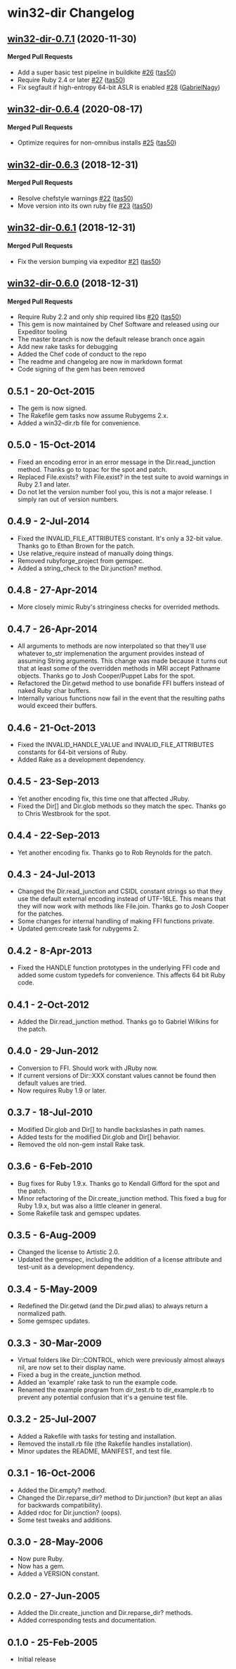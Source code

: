 <!-- usage documentation: http://expeditor-docs.es.chef.io/configuration/changelog/ -->

# win32-dir Changelog

<!-- latest_release -->
<!-- latest_release -->
<!-- release_rollup -->
<!-- release_rollup -->
<!-- latest_stable_release -->
## [win32-dir-0.7.1](https://github.com/chef/win32-dir/tree/win32-dir-0.7.1) (2020-11-30)

#### Merged Pull Requests
- Add a super basic test pipeline in buildkite [#26](https://github.com/chef/win32-dir/pull/26) ([tas50](https://github.com/tas50))
- Require Ruby 2.4 or later [#27](https://github.com/chef/win32-dir/pull/27) ([tas50](https://github.com/tas50))
- Fix segfault if high-entropy 64-bit ASLR is enabled [#28](https://github.com/chef/win32-dir/pull/28) ([GabrielNagy](https://github.com/GabrielNagy))
<!-- latest_stable_release -->

## [win32-dir-0.6.4](https://github.com/chef/win32-dir/tree/win32-dir-0.6.4) (2020-08-17)

#### Merged Pull Requests
- Optimize requires for non-omnibus installs [#25](https://github.com/chef/win32-dir/pull/25) ([tas50](https://github.com/tas50))

## [win32-dir-0.6.3](https://github.com/chef/win32-dir/tree/win32-dir-0.6.3) (2018-12-31)

#### Merged Pull Requests
- Resolve chefstyle warnings [#22](https://github.com/chef/win32-dir/pull/22) ([tas50](https://github.com/tas50))
- Move version into its own ruby file [#23](https://github.com/chef/win32-dir/pull/23) ([tas50](https://github.com/tas50))

## [win32-dir-0.6.1](https://github.com/chef/win32-dir/tree/win32-dir-0.6.1) (2018-12-31)

#### Merged Pull Requests
- Fix the version bumping via expeditor [#21](https://github.com/chef/win32-dir/pull/21) ([tas50](https://github.com/tas50))

## [win32-dir-0.6.0](https://github.com/chef/win32-dir/tree/win32-dir-0.6.0) (2018-12-31)

#### Merged Pull Requests
- Require Ruby 2.2 and only ship required libs [#20](https://github.com/chef/win32-dir/pull/20) ([tas50](https://github.com/tas50))
- This gem is now maintained by Chef Software and released using our Expeditor tooling
- The master branch is now the default release branch once again
- Add new rake tasks for debugging
- Added the Chef code of conduct to the repo
- The readme and changelog are now in markdown format
- Code signing of the gem has been removed

## 0.5.1 - 20-Oct-2015
* The gem is now signed.
* The Rakefile gem tasks now assume Rubygems 2.x.
* Added a win32-dir.rb file for convenience.

## 0.5.0 - 15-Oct-2014
* Fixed an encoding error in an error message in the Dir.read_junction method.
  Thanks go to topac for the spot and patch.
* Replaced File.exists? with File.exist? in the test suite to avoid warnings
  in Ruby 2.1 and later.
* Do not let the version number fool you, this is not a major release. I
  simply ran out of version numbers.

## 0.4.9 - 2-Jul-2014
* Fixed the INVALID_FILE_ATTRIBUTES constant. It's only a 32-bit value.
  Thanks go to Ethan Brown for the patch.
* Use relative_require instead of manually doing things.
* Removed rubyforge_project from gemspec.
* Added a string_check to the Dir.junction? method.

## 0.4.8 - 27-Apr-2014
* More closely mimic Ruby's stringiness checks for overrided methods.

## 0.4.7 - 26-Apr-2014
* All arguments to methods are now interpolated so that they'll use whatever
  to_str implemenation the argument provides instead of assuming String
  arguments. This change was made because it turns out that at least some
  of the overridden methods in MRI accept Pathname objects. Thanks go to
  Josh Cooper/Puppet Labs for the spot.
* Refactored the Dir.getwd method to use bonafide FFI buffers instead of
  naked Ruby char buffers.
* Internally various functions now fail in the event that the resulting
  paths would exceed their buffers.

## 0.4.6 - 21-Oct-2013
* Fixed the INVALID_HANDLE_VALUE and INVALID_FILE_ATTRIBUTES constants for
  64-bit versions of Ruby.
* Added Rake as a development dependency.

## 0.4.5 - 23-Sep-2013
* Yet another encoding fix, this time one that affected JRuby.
* Fixed the Dir[] and Dir.glob methods so they match the spec. Thanks go
  to Chris Westbrook for the spot.

## 0.4.4 - 22-Sep-2013
* Yet another encoding fix. Thanks go to Rob Reynolds for the patch.

## 0.4.3 - 24-Jul-2013
* Changed the Dir.read_junction and CSIDL constant strings so that they
  use the default external encoding instead of UTF-16LE. This means that
  they will now work with methods like File.join. Thanks go to Josh Cooper
  for the patches.
* Some changes for internal handling of making FFI functions private.
* Updated gem:create task for rubygems 2.

## 0.4.2 - 8-Apr-2013
* Fixed the HANDLE function prototypes in the underlying FFI code and added
  some custom typedefs for convenience. This affects 64 bit Ruby code.

## 0.4.1 - 2-Oct-2012
* Added the Dir.read_junction method. Thanks go to Gabriel Wilkins for the patch.

## 0.4.0 - 29-Jun-2012
* Conversion to FFI. Should work with JRuby now.
* If current versions of Dir::XXX constant values cannot be found
  then default values are tried.
* Now requires Ruby 1.9 or later.

## 0.3.7 - 18-Jul-2010
* Modified Dir.glob and Dir[] to handle backslashes in path names.
* Added tests for the modified Dir.glob and Dir[] behavior.
* Removed the old non-gem install Rake task.

## 0.3.6 - 6-Feb-2010
* Bug fixes for Ruby 1.9.x. Thanks go to Kendall Gifford for the spot and
  the patch.
* Minor refactoring of the Dir.create_junction method. This fixed a bug for
  Ruby 1.9.x, but was also a little cleaner in general.
* Some Rakefile task and gemspec updates.

## 0.3.5 - 6-Aug-2009
* Changed the license to Artistic 2.0.
* Updated the gemspec, including the addition of a license attribute and
  test-unit as a development dependency.

## 0.3.4 - 5-May-2009
* Redefined the Dir.getwd (and the Dir.pwd alias) to always return a
  normalized path.
* Some gemspec updates.

## 0.3.3 - 30-Mar-2009
* Virtual folders like Dir::CONTROL, which were previously almost always nil,
  are now set to their display name.
* Fixed a bug in the create_junction method.
* Added an 'example' rake task to run the example code.
* Renamed the example program from dir_test.rb to dir_example.rb to prevent
  any potential confusion that it's a genuine test file.

## 0.3.2 - 25-Jul-2007
* Added a Rakefile with tasks for testing and installation.
* Removed the install.rb file (the Rakefile handles installation).
* Minor updates the README, MANIFEST, and test file.

## 0.3.1 - 16-Oct-2006
* Added the Dir.empty? method.
* Changed the Dir.reparse_dir? method to Dir.junction? (but kept an alias
  for backwards compatibility).
* Added rdoc for Dir.junction? (oops).
* Some test tweaks and additions.

## 0.3.0 - 28-May-2006
* Now pure Ruby.
* Now has a gem.
* Added a VERSION constant.

## 0.2.0 - 27-Jun-2005
* Added the Dir.create_junction and Dir.reparse_dir? methods.
* Added corresponding tests and documentation.

## 0.1.0 - 25-Feb-2005
* Initial release